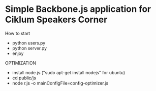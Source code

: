 Simple Backbone.js application for Ciklum Speakers Corner
===============
How to start
* python users.py
* python server.py
* enjoy

OPTIMIZATION
* install node.js ("sudo apt-get install nodejs" for ubuntu)
* cd public/js
* node r.js -o mainConfigFile=config-optimizer.js
